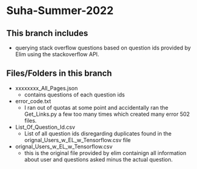 # Suha-Summer-2022

## This branch includes
  - querying stack overflow questions based on question ids provided by Elim using the stackoverflow API.
   
## Files/Folders in this branch
  - xxxxxxxx_All_Pages.json
    - contains questions of each question ids
  - error_code.txt
    - I ran out of quotas at some point and accidentally ran the Get_Links.py a few too many times which created many error 502 files. 
  - List_Of_Question_Id.csv
    - List of all question ids disregarding duplicates found in the orignal_Users_w_EL_w_Tensorflow.csv file
  - orignal_Users_w_EL_w_Tensorflow.csv
    - this is the original file provided by elim containign all information about user and questions asked minus the actual question.
  